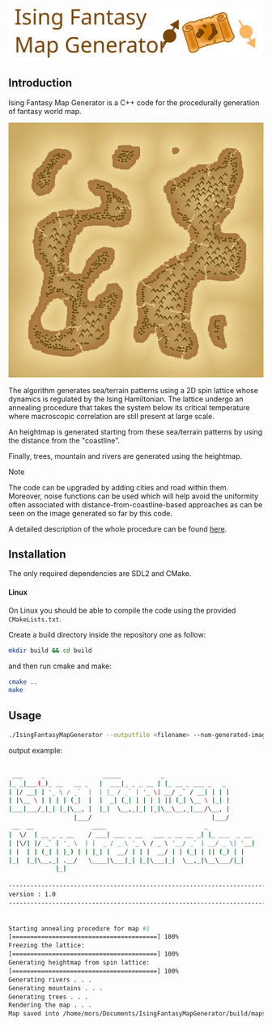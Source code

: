![repository_cover](docs/logo.svg)


## Introduction

Ising Fantasy Map Generator is a C++ code for the procedurally generation of fantasy world map. 

![repository_cover](docs/example.webp)

The algorithm generates sea/terrain patterns using a 2D spin lattice whose dynamics is regulated by the Ising Hamiltonian. 
The lattice undergo an annealing procedure that takes the system below its critical temperature where macroscopic correlation are still present at large scale.

An heightmap is generated starting from these sea/terrain patterns by using the distance from the "coastline". 

Finally, trees, mountain and rivers are generated using the heightmap.

> [!NOTE]
> The code can be upgraded by adding cities and road within them. 
> Moreover, noise functions can be used which will help avoid the uniformity often associated with distance-from-coastline-based approaches as can be seen on the image generated so far by this code.


A detailed description of the whole procedure can be found [here](http://lucamorselli.me/blog/fantasy_map_generation_via_ising_model/).

## Installation

The only required dependencies are SDL2 and CMake. 

#### Linux

On Linux you should be able to compile the code using the provided ```CMakeLists.txt```. 

Create a build directory inside the repository one as follow: 
```bash
mkdir build && cd build
```
and then run cmake and make:
```bash
cmake ..
make
```

## Usage

```bash
./IsingFantasyMapGenerator --outputfile <filename> --num-generated-images <N>
```

output example:
```bash

 ___     _                _____           _                          
|_ _|___(_)_ __   __ _   |  ___|_ _ _ __ | |_ __ _ ___ _   _         
| |/ __| | '_ \ / _`  |  | |_ / _` | '_ \| __/ _` / __| | | |        
| |\__ \ | | | | (_|  |  |  _| (_| | | | | || (_| \__ \ |_| |        
|___|___/_|_| |_|\__, |  |_|  \__,_|_| |_|\__\__,_|___/\__, |        
                  |___/                                 |___/         
 __  __                ____                           _             
|  \/  | __ _ _ __    / ___| ___ _ __   ___ _ __ __ _| |_ ___  _ __ 
| |\/| |/ _` | '_ \  | |  _ / _ \ '_ \ / _ \ '__/ _` | __/ _ \| '__|
| |  | | (_| | |_) | | |_| |  __/ | | |  __/ | | (_| | || (_) | |   
|_|  |_|\__,_| .__/   \____|\___|_| |_|\___|_|  \__,_|\__\___/|_|   
             |_|                                                    

-------------------------------------------------------------------------------- 
version : 1.0
--------------------------------------------------------------------------------                       
    

Starting annealing procedure for map #1
[========================================] 100% 
Freezing the lattice: 
[========================================] 100% 
Generating heightmap from spin lattice:
[========================================] 100% 
Generating rivers . . .
Generating mountains . . .
Generating trees . . .
Rendering the map . . .
Map saved into /home/mors/Documents/IsingFantasyMapGenerator/build/maps/map1.bmp
```
